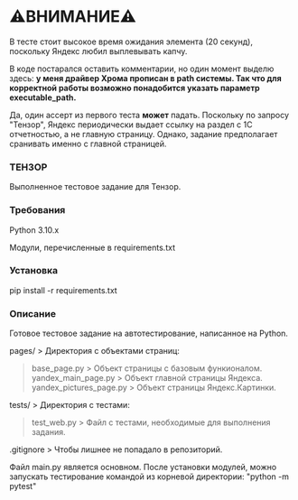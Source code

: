 # :warning:ВНИМАНИЕ:warning:
В тесте стоит высокое время ожидания элемента (20 секунд), поскольку Яндекс любил выплевывать капчу.

В коде постарался оставить комментарии, но один момент выделю здесь: **у меня драйвер Хрома прописан в path системы. Так что для корректной работы возможно понадобится указать параметр executable_path.**

Да, один ассерт из первого теста **может** падать. Поскольку по запросу "Тензор", Яндекс периодически выдает ссылку на раздел с 1С отчетностью, а не главную страницу. Однако, задание предполагает сранивать именно с главной страницей.

### ТЕНЗОР
Выполненное тестовое задание для Тензор.

### Требования
Python 3.10.x

Модули, перечисленные в requirements.txt

### Установка
pip install -r requirements.txt

### Описание
Готовое тестовое задание на автотестирование, написанное на Python.

pages/ > Директория с объектами страниц:
>base_page.py > Объект страницы с базовым функионалом.<br />
yandex_main_page.py > Объект главной страницы Яндекса.<br />
yandex_pictures_page.py > Объект страницы Яндекс.Картинки.<br />

tests/ > Директория с тестами:
>test_web.py > Файл с тестами, необходимые для выполнения задания.<br />


.gitignore > Чтобы лишнее не попадало в репозиторий.


Файл main.py является основном.
После установки модулей, можно запускать тестирование командой из корневой директории: "python -m pytest"